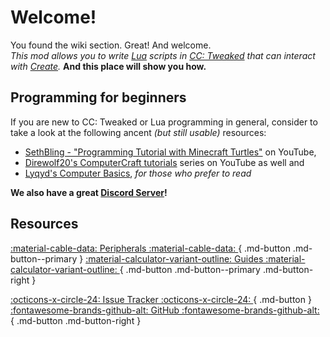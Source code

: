 # Welcome!

You found the wiki section. Great! And welcome.  
_This mod allows you to write [Lua](https://www.lua.org/start.html) scripts in [CC: Tweaked](https://tweaked.cc/) that can interact with [Create](https://github.com/Creators-of-Create/Create/wiki)._ **And this place will show you how.**

## Programming for beginners

If you are new to CC: Tweaked or Lua programming in general, consider to take a look at the following ancent _(but still usable)_ resources:

 * [SethBling - "Programming Tutorial with Minecraft Turtles"](https://youtu.be/DSsx4VSe-Uk) on YouTube,
 * [Direwolf20's ComputerCraft tutorials](https://youtube.com/playlist?list=PLaiPn4ewcbkHYflo2jl0OuNaHK6Mj-koG) series on YouTube as well and
 * [Lyqyd's Computer Basics](http://www.computercraft.info/forums2/index.php?/topic/15033-computer-basics-i/), _for those who prefer to read_

**We also have a great [Discord Server](https://discord.com/servers/minecraft-computer-mods-477910221872824320)!**

## Resources

[ :material-cable-data: Peripherals :material-cable-data: ](peripherals/index.md){ .md-button .md-button--primary }
[ :material-calculator-variant-outline: Guides :material-calculator-variant-outline: ](guides/index.md){ .md-button .md-button--primary .md-button-right }

[ :octicons-x-circle-24: Issue Tracker :octicons-x-circle-24: ](https://github.com/tweaked-programs/cccbridge/issues){ .md-button }
[ :fontawesome-brands-github-alt: GitHub :fontawesome-brands-github-alt: ](#https://github.com/tweaked-programs/cccbridge){ .md-button .md-button-right }